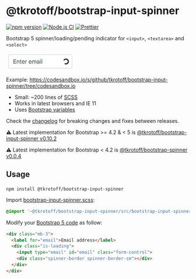 # @tkrotoff/bootstrap-input-spinner

[![npm version](https://badge.fury.io/js/%40tkrotoff%2Fbootstrap-input-spinner.svg)](https://www.npmjs.com/package/@tkrotoff/bootstrap-input-spinner)
[![Node.js CI](https://github.com/tkrotoff/bootstrap-input-spinner/workflows/Node.js%20CI/badge.svg?branch=master)](https://github.com/tkrotoff/bootstrap-input-spinner/actions)
[![Prettier](https://img.shields.io/badge/code_style-prettier-ff69b4.svg)](https://github.com/prettier/prettier)

Bootstrap 5 spinner/loading/pending indicator for `<input>`, `<textarea>` and `<select>`

![demo](doc/demo.gif)

Example: https://codesandbox.io/s/github/tkrotoff/bootstrap-input-spinner/tree/codesandbox.io

- Small: ~200 lines of [SCSS](src/bootstrap-input-spinner.scss)
- Works in latest browsers and IE 11
- Uses [Bootstrap variables](https://getbootstrap.com/docs/5.0/customize/sass/#variable-defaults)

Check the [changelog](CHANGELOG.md) for breaking changes and fixes between releases.

⚠️ Latest implementation for Bootstrap >= 4.2 & < 5 is [@tkrotoff/bootstrap-input-spinner v0.10.2](https://github.com/tkrotoff/bootstrap-input-spinner/tree/v0.10.2)

⚠️ Latest implementation for Bootstrap < 4.2 is [@tkrotoff/bootstrap-spinner v0.0.4](https://github.com/tkrotoff/bootstrap-input-spinner/tree/v0.0.4)

## Usage

`npm install @tkrotoff/bootstrap-input-spinner`

Import [bootstrap-input-spinner.scss](src/bootstrap-input-spinner.scss):

```SCSS
@import '~@tkrotoff/bootstrap-input-spinner/src/bootstrap-input-spinner';
```

Modify your [Bootstrap 5 code](https://getbootstrap.com/docs/5.0/forms/overview/) as follow:

```HTML
<div class="mb-3">
  <label for="email">Email address</label>
  <div class="is-loading">
    <input type="email" id="email" class="form-control">
    <div class="spinner-border spinner-border-sm"></div>
  </div>
</div>
```
